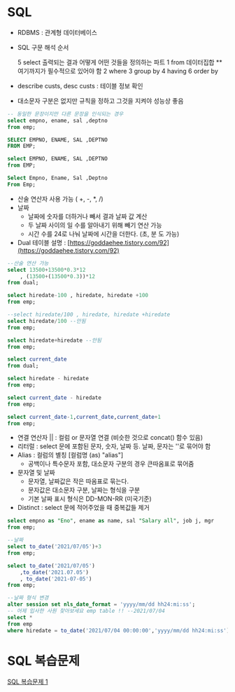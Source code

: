 # SQL

- RDBMS : 관계형 데이터베이스
- SQL 구문 해석 순서

    5 select 출력되는 결과 어떻게 어떤 것들을 정의하는 파트
    1 from 데이터집합
    ** 여기까지가 필수적으로 있어야 함
    2 where
    3 group by
    4 having
    6 order by

- describe custs, desc custs : 테이블 정보 확인
- 대소문자 구분은 없지만 규칙을 정하고 그것을 지켜야 성능상 좋음

```sql
-- 동일한 문장이지만 다른 문장을 인식되는 경우 
select empno, ename, sal ,deptno
from emp;

SELECT EMPNO, ENAME, SAL ,DEPTNO
FROM EMP;

select EMPNO, ENAME, SAL ,DEPTNO
from EMP;

Select Empno, Ename, Sal ,Deptno
From Emp;
```

- 산술 연산자 사용 가능 ( +, -, *, /)
- 날짜
    - 날짜에 숫자를 더하거나 빼서 결과 날짜 값 계산
    - 두 날짜 사이의 일 수를 알아내기 위해 빼기 연산 가능
    - 시간 수를 24로 나눠 날짜에 시간을 더한다. (초, 분 도 가능)
- Dual 테이블 설명 : [https://goddaehee.tistory.com/92](https://goddaehee.tistory.com/92)

```sql
--산술 연산 가능
select 13500+13500*0.3*12 
    , (13500+(13500*0.3))*12
from dual;

select hiredate-100 , hiredate, hiredate +100
from emp;

--select hiredate/100 , hiredate, hiredate +hiredate
select hiredate/100 --안됨
from emp;

select hiredate+hiredate --안됨
from emp;

select current_date
from dual;

select hiredate - hiredate
from emp;

select current_date - hiredate
from emp;

select current_date-1,current_date,current_date+1
from emp;
```

- 연결 연산자 || : 컬럼 or 문자열 연결 (비슷한 것으로 concat() 함수 있음)
- 리터럴 : select 문에 포함된 문자, 숫자,  날짜 등. 날짜, 문자는 ''로 묶어야 함
- Alias : 컬럼의 별칭 [컬럼명 (as) "alias"]
    - 공백이나 특수문자 포함, 대소문자 구분의 경우 큰따옴표로 묶어줌
- 문자열 및 날짜
    - 문자열, 날짜값은 작은 따옴표로 묶는다.
    - 문자값은 대소문자 구분, 날짜는 형식을 구분
    - 기본 날짜 표시 형식은 DD-MON-RR (미국기준)
- Distinct : select 문에 적어주었을 때 중복값들 제거

```sql
select empno as "Eno", ename as name, sal "Salary all", job j, mgr
from emp;

--날짜
select to_date('2021/07/05')+3
from emp;

select to_date('2021/07/05')
    ,to_date('2021.07.05')
    , to_date('2021-07-05')
from emp;

--날짜 형식 변경
alter session set nls_date_format = 'yyyy/mm/dd hh24:mi:ss';
-- 어제 입사한 사원 찾아보세요 emp table !! --2021/07/04
select *
from emp
where hiredate = to_date('2021/07/04 00:00:00','yyyy/mm/dd hh24:mi:ss');
```

# SQL 복습문제

[SQL 복습문제 1](https://www.notion.so/SQL-1-955ebfa3647542638f546e6b89c6a0b3)